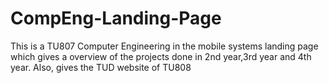 # CompEng-Landing-Page
This is a TU807 Computer Engineering in the mobile systems landing page which gives a overview of the projects done in 2nd year,3rd year and 4th year. Also, gives the TUD website of TU808
